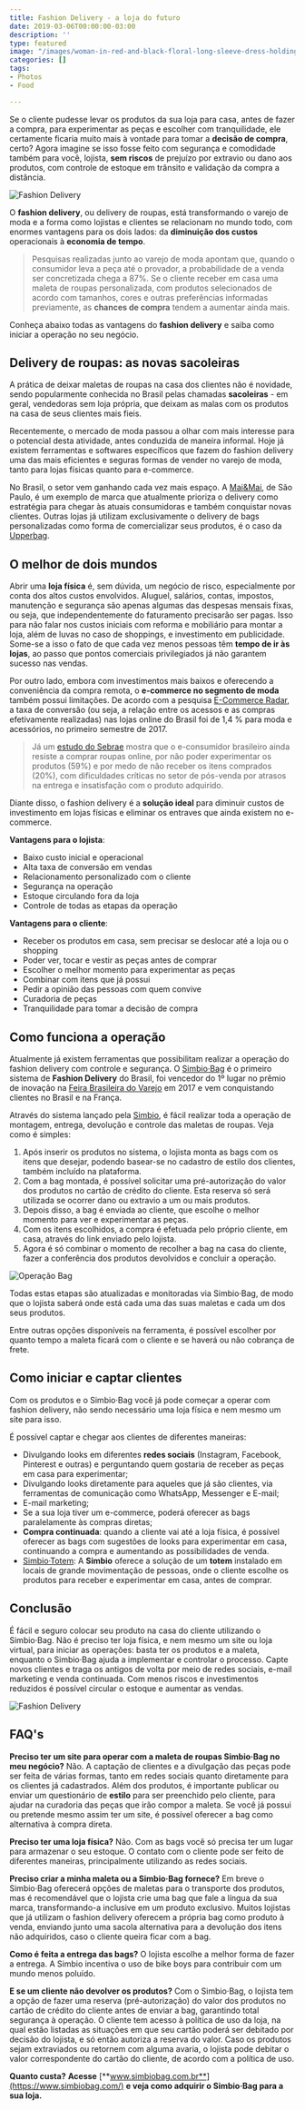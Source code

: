 ```yaml
---
title: Fashion Delivery - a loja do futuro
date: 2019-03-06T00:00:00-03:00
description: ''
type: featured
image: "/images/woman-in-red-and-black-floral-long-sleeve-dress-holding-4004172.jpg"
categories: []
tags:
- Photos
- Food

---
```

Se o cliente pudesse levar os produtos da sua loja para casa, antes de fazer a compra, para experimentar as peças e escolher com tranquilidade, ele certamente ficaria muito mais à vontade para tomar a **decisão de compra**, certo? Agora imagine se isso fosse feito com segurança e comodidade também para você, lojista, **sem riscos** de prejuízo por extravio ou dano aos produtos, com controle de estoque em trânsito e validação da compra a distância.

![Fashion Delivery](https://www.portalfashiondelivery.com.br/img/conteudo/clothes1.gif)

O **fashion delivery**, ou delivery de roupas, está transformando o varejo de moda e a forma como lojistas e clientes se relacionam no mundo todo, com enormes vantagens para os dois lados: da **diminuição dos custos** operacionais à **economia de tempo**.

> Pesquisas realizadas junto ao varejo de moda apontam que, quando o consumidor leva a peça até o provador, a probabilidade de a venda ser concretizada chega a 87%. Se o cliente receber em casa uma maleta de roupas personalizada, com produtos selecionados de acordo com tamanhos, cores e outras preferências informadas previamente, as **chances de compra** tendem a aumentar ainda mais.

Conheça abaixo todas as vantagens do **fashion delivery** e saiba como iniciar a operação no seu negócio.

## Delivery de roupas: as novas sacoleiras

A prática de deixar maletas de roupas na casa dos clientes não é novidade, sendo popularmente conhecida no Brasil pelas chamadas **sacoleiras** - em geral, vendedoras sem loja própria, que deixam as malas com os produtos na casa de seus clientes mais fieis.

Recentemente, o mercado de moda passou a olhar com mais interesse para o potencial desta atividade, antes conduzida de maneira informal. Hoje já existem ferramentas e softwares específicos que fazem do fashion delivery uma das mais eficientes e seguras formas de vender no varejo de moda, tanto para lojas físicas quanto para e-commerce.

No Brasil, o setor vem ganhando cada vez mais espaço. A [Mai&Mai](http://www.maiemai.com.br/), de São Paulo, é um exemplo de marca que atualmente prioriza o delivery como estratégia para chegar às atuais consumidoras e também conquistar novas clientes. Outras lojas já utilizam exclusivamente o delivery de bags personalizadas como forma de comercializar seus produtos, é o caso da [Upperbag](https://www.upperbag.com.br/).

## O melhor de dois mundos

Abrir uma **loja física** é, sem dúvida, um negócio de risco, especialmente por conta dos altos custos envolvidos. Aluguel, salários, contas, impostos, manutenção e segurança são apenas algumas das despesas mensais fixas, ou seja, que independentemente do faturamento precisarão ser pagas. Isso para não falar nos custos iniciais com reforma e mobiliário para montar a loja, além de luvas no caso de shoppings, e investimento em publicidade. Some-se a isso o fato de que cada vez menos pessoas têm **tempo de ir às lojas**, ao passo que pontos comerciais privilegiados já não garantem sucesso nas vendas.

Por outro lado, embora com investimentos mais baixos e oferecendo a conveniência da compra remota, o **e-commerce no segmento de moda** também possui limitações. De acordo com a pesquisa [E-Commerce Radar](http://neomove.com.br/ftpUpload/uploads/E-book%20Atlas%20E-commerce%20Radar%202017%20-%20Moda.pdf), a taxa de conversão (ou seja, a relação entre os acessos e as compras efetivamente realizadas) nas lojas online do Brasil foi de 1,4 % para moda e acessórios, no primeiro semestre de 2017.

> Já um [estudo do Sebrae](http://www.bibliotecas.sebrae.com.br/chronus/ARQUIVOS_CHRONUS/bds/bds.nsf/ddd09aa3d498e8fd67abd740cc7d4876/$File/4581.pdf) mostra que o e-consumidor brasileiro ainda resiste a comprar roupas online, por não poder experimentar os produtos (59%) e por medo de não receber os itens comprados (20%), com dificuldades críticas no setor de pós-venda por atrasos na entrega e insatisfação com o produto adquirido.

Diante disso, o fashion delivery é a **solução ideal** para diminuir custos de investimento em lojas físicas e eliminar os entraves que ainda existem no e-commerce.

**Vantagens para o lojista**:

* Baixo custo inicial e operacional
* Alta taxa de conversão em vendas
* Relacionamento personalizado com o cliente
* Segurança na operação
* Estoque circulando fora da loja
* Controle de todas as etapas da operação

  
**Vantagens para o cliente**:

* Receber os produtos em casa, sem precisar se deslocar até a loja ou o shopping
* Poder ver, tocar e vestir as peças antes de comprar
* Escolher o melhor momento para experimentar as peças
* Combinar com itens que já possui
* Pedir a opinião das pessoas com quem convive
* Curadoria de peças
* Tranquilidade para tomar a decisão de compra

## Como funciona a operação

Atualmente já existem ferramentas que possibilitam realizar a operação do fashion delivery com controle e segurança. O [Simbio·Bag](https://www.simbiobag.com/) é o primeiro sistema de **Fashion Delivery** do Brasil, foi vencedor do 1º lugar no prêmio de inovação na [Feira Brasileira do Varejo](http://feirabrasileiradovarejo.com.br/) em 2017 e vem conquistando clientes no Brasil e na França.

Através do sistema lançado pela [Simbio](https://www.simbio.com.br/), é fácil realizar toda a operação de montagem, entrega, devolução e controle das maletas de roupas. Veja como é simples:

1. Após inserir os produtos no sistema, o lojista monta as bags com os itens que desejar, podendo basear-se no cadastro de estilo dos clientes, também incluído na plataforma.
2. Com a bag montada, é possível solicitar uma pré-autorização do valor dos produtos no cartão de crédito do cliente. Esta reserva só será utilizada se ocorrer dano ou extravio a um ou mais produtos.
3. Depois disso, a bag é enviada ao cliente, que escolhe o melhor momento para ver e experimentar as peças.
4. Com os itens escolhidos, a compra é efetuada pelo próprio cliente, em casa, através do link enviado pelo lojista.
5. Agora é só combinar o momento de recolher a bag na casa do cliente, fazer a conferência dos produtos devolvidos e concluir a operação.

![Operação Bag](https://www.portalfashiondelivery.com.br/img/operacao_bag.png)

Todas estas etapas são atualizadas e monitoradas via Simbio·Bag, de modo que o lojista saberá onde está cada uma das suas maletas e cada um dos seus produtos.

Entre outras opções disponíveis na ferramenta, é possível escolher por quanto tempo a maleta ficará com o cliente e se haverá ou não cobrança de frete.

## Como iniciar e captar clientes

Com os produtos e o Simbio·Bag você já pode começar a operar com fashion delivery, não sendo necessário uma loja física e nem mesmo um site para isso.

É possível captar e chegar aos clientes de diferentes maneiras:

* Divulgando looks em diferentes **redes sociais** (Instagram, Facebook, Pinterest e outras) e perguntando quem gostaria de receber as peças em casa para experimentar;
* Divulgando looks diretamente para aqueles que já são clientes, via ferramentas de comunicação como WhatsApp, Messenger e E-mail;
* E-mail marketing;
* Se a sua loja tiver um e-commerce, poderá oferecer as bags paralelamente às compras diretas;
* **Compra continuada**: quando a cliente vai até a loja física, é possível oferecer as bags com sugestões de looks para experimentar em casa, continuando a compra e aumentando as possibilidades de venda.
* [Simbio·Totem](https://www.simbio.com.br/totem/): A **Simbio** oferece a solução de um **totem** instalado em locais de grande movimentação de pessoas, onde o cliente escolhe os produtos para receber e experimentar em casa, antes de comprar.

## Conclusão

É fácil e seguro colocar seu produto na casa do cliente utilizando o Simbio·Bag. Não é preciso ter loja física, e nem mesmo um site ou loja virtual, para iniciar as operações: basta ter os produtos e a maleta, enquanto o Simbio·Bag ajuda a implementar e controlar o processo. Capte novos clientes e traga os antigos de volta por meio de redes sociais, e-mail marketing e venda continuada. Com menos riscos e investimentos reduzidos é possível circular o estoque e aumentar as vendas.

![Fashion Delivery](https://www.portalfashiondelivery.com.br/img/conteudo/clothes.gif)

## FAQ's

**Preciso ter um site para operar com a maleta de roupas Simbio·Bag no meu negócio?** Não. A captação de clientes e a divulgação das peças pode ser feita de várias formas, tanto em redes sociais quanto diretamente para os clientes já cadastrados. Além dos produtos, é importante publicar ou enviar um questionário de **estilo** para ser preenchido pelo cliente, para ajudar na curadoria das peças que irão compor a maleta. Se você já possui ou pretende mesmo assim ter um site, é possível oferecer a bag como alternativa à compra direta.

**Preciso ter uma loja física?** Não. Com as bags você só precisa ter um lugar para armazenar o seu estoque. O contato com o cliente pode ser feito de diferentes maneiras, principalmente utilizando as redes sociais.

**Preciso criar a minha maleta ou a Simbio·Bag fornece?** Em breve o Simbio·Bag oferecerá opções de maletas para o transporte dos produtos, mas é recomendável que o lojista crie uma bag que fale a língua da sua marca, transformando-a inclusive em um produto exclusivo. Muitos lojistas que já utilizam o fashion delivery oferecem a própria bag como produto à venda, enviando junto uma sacola alternativa para a devolução dos itens não adquiridos, caso o cliente queira ficar com a bag.

**Como é feita a entrega das bags?** O lojista escolhe a melhor forma de fazer a entrega. A Simbio incentiva o uso de bike boys para contribuir com um mundo menos poluído.

**E se um cliente não devolver os produtos?** Com o Simbio·Bag, o lojista tem a opção de fazer uma reserva (pré-autorização) do valor dos produtos no cartão de crédito do cliente antes de enviar a bag, garantindo total segurança à operação. O cliente tem acesso à política de uso da loja, na qual estão listadas as situações em que seu cartão poderá ser debitado por decisão do lojista, e só então autoriza a reserva do valor. Caso os produtos sejam extraviados ou retornem com alguma avaria, o lojista pode debitar o valor correspondente do cartão do cliente, de acordo com a política de uso.

**Quanto custa?** **Acesse** [**www.simbiobag.com.br**](https://www.simbiobag.com/) **e veja como adquirir o Simbio·Bag para a sua loja.**